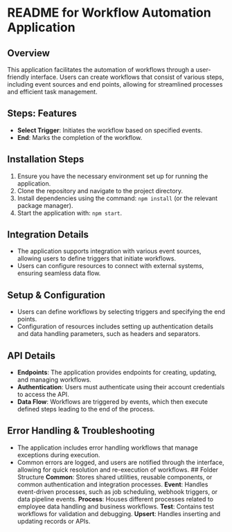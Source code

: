 # README for Workflow Automation Application

## Overview
This application facilitates the automation of workflows through a user-friendly interface. Users can create workflows that consist of various steps, including event sources and end points, allowing for streamlined processes and efficient task management.

## Steps: Features
- **Select Trigger**: Initiates the workflow based on specified events.
- **End**: Marks the completion of the workflow.

## Installation Steps
1. Ensure you have the necessary environment set up for running the application.
2. Clone the repository and navigate to the project directory.
3. Install dependencies using the command: `npm install` (or the relevant package manager).
4. Start the application with: `npm start`.

## Integration Details
- The application supports integration with various event sources, allowing users to define triggers that initiate workflows.
- Users can configure resources to connect with external systems, ensuring seamless data flow.

## Setup & Configuration
- Users can define workflows by selecting triggers and specifying the end points.
- Configuration of resources includes setting up authentication details and data handling parameters, such as headers and separators.

## API Details
- **Endpoints**: The application provides endpoints for creating, updating, and managing workflows.
- **Authentication**: Users must authenticate using their account credentials to access the API.
- **Data Flow**: Workflows are triggered by events, which then execute defined steps leading to the end of the process.

## Error Handling & Troubleshooting
- The application includes error handling workflows that manage exceptions during execution.
- Common errors are logged, and users are notified through the interface, allowing for quick resolution and re-execution of workflows.
        ## Folder Structure
        **Common**: Stores shared utilities, reusable components, or common authentication and integration processes.
        **Event**: Handles event-driven processes, such as job scheduling, webhook triggers, or data pipeline events.
        **Process**: Houses different processes related to employee data handling and business workflows.
        **Test**: Contains test workflows for validation and debugging.
        **Upsert**: Handles inserting and updating records or APIs.
                